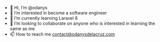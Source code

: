 - 👋 Hi, I’m @odanys
- 👀 I’m interested in become a software engineer
- 🌱 I’m currently learning Laravel 8
- 💞️ I’m looking to collaborate on anyone who is interested in learning the same as me
- 📫 How to reach me contact@odanysdelacruz.com

<!---
odanys/odanys is a ✨ special ✨ repository because its `README.md` (this file) appears on your GitHub profile.
You can click the Preview link to take a look at your changes.
--->
